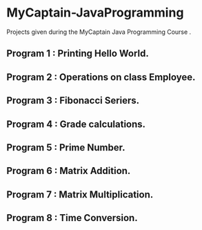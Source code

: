 # MyCaptain-JavaProgramming

Projects given during the MyCaptain Java Programming Course . 
## Program 1 : Printing Hello World. 
## Program 2 : Operations on class Employee. 
## Program 3 : Fibonacci Seriers. 
## Program 4 : Grade calculations. 
## Program 5 : Prime Number. 
## Program 6 : Matrix Addition. 
## Program 7 : Matrix Multiplication. 
## Program 8 : Time Conversion.
